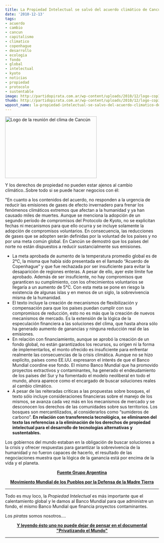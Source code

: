 ```yaml
---
title: La Propiedad Intelectual se salvó del acuerdo climático de Cancún
date: '2010-12-13'
tags:
- acuerdo
- cambio
- cancun
- capitalismo
- climatico
- copenhague
- desarrollo
- ecologia
- fondo
- global
- intelectual
- kyoto
- noticias
- propiedad
- protocolo
- sustentable
image: http://partidopirata.com.ar/wp-content/uploads/2010/12/logo-cop16-300x202.jpg
thumb: http://partidopirata.com.ar/wp-content/uploads/2010/12/logo-cop16-300x202.jpg
wppost_name: la-propiedad-intelectual-se-salvo-del-acuerdo-climatico-de-cancun
---
```


<a href="http://partidopirata.com.ar/wp-content/uploads/2010/12/logo-cop16.jpg"><img class="aligncenter size-medium wp-image-323" title="Logo Cop 16" src="http://partidopirata.com.ar/wp-content/uploads/2010/12/logo-cop16-300x202.jpg" alt="Logo de la reunión del clima de Cancún" width="300" height="202" /></a>

Y los derechos de propiedad no pueden estar ajenos al cambio climático..Sobre todo si se puede hacer negocios con él:

"En cuanto a los contenidos del acuerdo, no responden a la urgencia de  reducir las emisiones de gases de efecto invernadero para frenar los  fenómenos climáticos extremos que afectan a la humanidad y ya han  causado miles de muertes. Aunque se menciona la adopción de un segundo  período de compromisos del Protocolo de Kyoto, no se explicitan fechas  ni mecanismos para que ello ocurra y se incluye solamente la adopción de  compromisos voluntarios. En consecuencia, las reducciones de gases que  se adopten serán definidas por la voluntad de los países y no por una  meta común global. En Cancún se demostró que los países del norte no  están dispuestos a reducir sustancialmente sus emisiones.
<ul>
	<li>La meta aprobada de aumento de la temperatura promedio global es de  2°C, la misma que había sido presentada en el llamado “Acuerdo de  Copenhague” y que fue rechazada por ser insuficiente para evitar la  desaparición de regiones enteras. A pesar de ello, ayer este límite fue  aprobado. Además de ser insuficiente, no hay compromisos que garanticen  su cumplimiento, con los ofrecimientos voluntarios se llegaría a un  aumento de 5°C. Con esta meta se pone en riesgo la existencia de algunas  islas y en menos de un siglo, la sobrevivencia misma de la humanidad.</li>
	<li>El texto incluye la creación de mecanismos de flexibilización y  compensación para que los países puedan cumplir con sus compromisos de  reducción, esto no es más que la creación de nuevos mecanismos de  mercado. Es la extensión de la lógica de la especulación financiera a  las soluciones del clima, que hasta ahora sólo ha generado aumento de  ganancias y ninguna reducción real de las emisiones.</li>
	<li>En relación con financiamiento, aunque se aprobó la creación de un  fondo global, no están garantizados los recursos, su origen ni la forma  de implementarlos, el monto ofrecido es insuficiente para enfrentar  realmente las consecuencias de la crisis climática. Aunque no se hizo  explícito, países como EE.UU. expresaron el interés de que el Banco  Mundial coordine ese fondo. El mismo Banco Mundial que ha promovido  proyectos extractivos y contaminantes, ha generado el endeudamiento de  los países del Sur y ha fomentado el modelo neoliberal en todo el mundo,  ahora aparece como el encargado de buscar soluciones reales al cambio  climático.</li>
	<li>A pesar de las reiteradas críticas a las propuestas sobre bosques, el  texto sólo incluye consideraciones financieras sobre el manejo de los  mismos, se avanza cada vez más en los mecanismos de mercado y se  desconocen los derechos de las comunidades sobre sus territorios. Los  bosques son mercantilizados, al considerarlos como “sumideros de  carbono”.<span style="font-weight: bold;"> En relación con transferencia tecnológica, se eliminaron del  texto las referencias a la eliminación de los derechos de propiedad  intelectual para el desarrollo de tecnologías alternativas y  sustentables.</span></li>
</ul>
Los gobiernos del mundo estaban en la obligación de buscar soluciones  a la crisis y ofrecer respuestas para garantizar la sobrevivencia de la  humanidad y no fueron capaces de hacerlo, el resultado de las  negociaciones muestra que la lógica de la ganancia está por encima de la  vida y el planeta.
<p style="text-align: center; font-weight: bold;"><a href="http://www.cochabamba.org.ar/?p=1334" target="_blank">Fuente Grupo Argentina</a></p>
<p style="text-align: center; font-weight: bold;"><a href="http://www.cochabamba.org.ar/?p=1334" target="_blank">Movimiento Mundial de los Pueblos por la Defensa de la Madre Tierra</a></p>

<hr />Todo es muy loco, la <em>Propiedad Intelectual</em> es más importante que el calentamiento global y le damos al Banco Mundial para que administre un fondo, el mismo Banco Mundial que financia proyectos contaminantes.

Los <em>piratas</em> somos nosotros....
<div style="text-align: center; font-weight: bold;"><a href="http://partido-pirata.blogspot.com/2009/12/documental-privatizando-el-mundo-sobre.html">Y leyendo ésto uno no puede dejar de pensar en el documental "Privatizando el Mundo"</a></div>
<hr />
